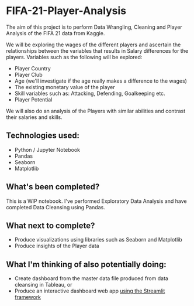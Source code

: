 # FIFA-21-Player-Analysis
The aim of this project is to perform Data Wrangling, Cleaning and Player Analysis of the FIFA 21 data from Kaggle.

We will be exploring the wages of the different players and ascertain the relationships between the variables that results in Salary differences for the players. Variables such as the following will be explored:
* Player Country
* Player Club
* Age (we'll investigate if the age really makes a difference to the wages)
* The existing monetary value of the player
* Skill variables such as: Attacking, Defending, Goalkeeping etc.
* Player Potential

We will also do an analysis of the Players with similar abilities and contrast their salaries and skills.

## Technologies used:
* Python / Jupyter Notebook
* Pandas
* Seaborn
* Matplotlib

## What's been completed?
This is a WIP notebook.
I've performed Exploratory Data Analysis and have completed Data Cleansing using Pandas.

## What next to complete?
* Produce visualizations using libraries such as Seaborn and Matplotlib
* Produce insights of the Player data

## What I'm thinking of also potentially doing:
* Create dashboard from the master data file produced from data cleansing in Tableau, or
* Produce an interactive dashboard web app [using the Streamlit framework](https://streamlit.io/)
